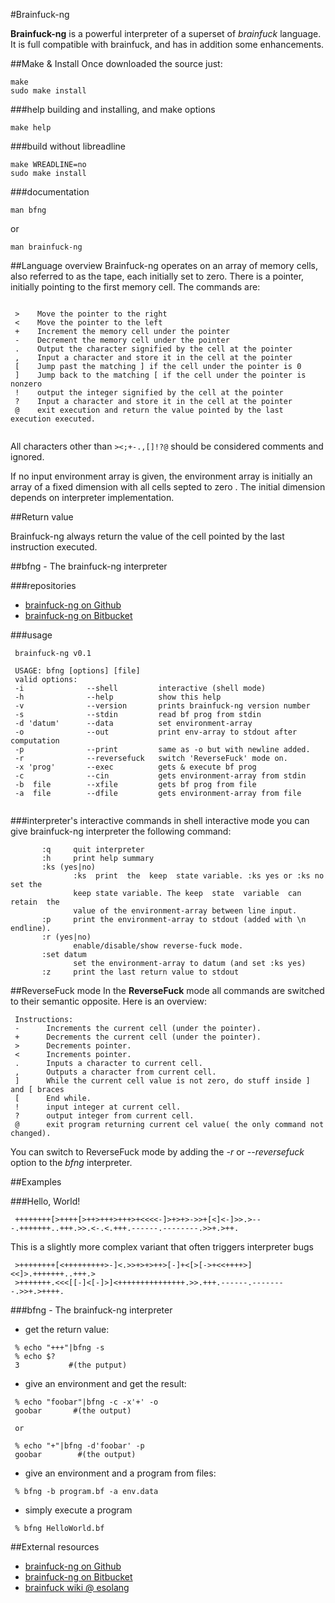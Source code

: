 #Brainfuck-ng

**Brainfuck-ng** is a powerful interpreter of a superset of *brainfuck*  language.  It  is full compatible with brainfuck, and has in addition some enhancements.

##Make & Install
Once downloaded the source just:

```
make
sudo make install
```
###help building and installing, and make options
```
make help
```
###build without libreadline
```
make WREADLINE=no
sudo make install
```
###documentation
```
man bfng
```
or

```
man brainfuck-ng
```

##Language overview
Brainfuck-ng operates on an array of memory cells, also referred to as the tape, each initially set to zero. There is a pointer, initially pointing to the first memory cell. The commands are:

```

 >    Move the pointer to the right
 <    Move the pointer to the left
 +    Increment the memory cell under the pointer
 -    Decrement the memory cell under the pointer
 .    Output the character signified by the cell at the pointer 
 ,    Input a character and store it in the cell at the pointer
 [    Jump past the matching ] if the cell under the pointer is 0             
 ]    Jump back to the matching [ if the cell under the pointer is nonzero
 !    output the integer signified by the cell at the pointer 
 ?    Input a character and store it in the cell at the pointer 
 @    exit execution and return the value pointed by the last execution executed.
   
```

All characters other than `><;+-.,[]!?@` should be considered comments and ignored. 

If no input environment array is given, the environment array is initially an array of a fixed dimension with all cells septed to zero . The initial dimension depends on interpreter implementation.

##Return value

Brainfuck-ng always return the value of the cell pointed by the last instruction executed.

##bfng - The brainfuck-ng interpreter

###repositories
* [brainfuck-ng on Github](http://github.com/elboza/brainfuck-ng/)
* [brainfuck-ng on Bitbucket](http://bitbucket.org/elboza/brainfuck-ng/)

###usage

```
 brainfuck-ng v0.1
 
 USAGE: bfng [options] [file]
 valid options:
 -i              --shell         interactive (shell mode)
 -h              --help          show this help
 -v              --version       prints brainfuck-ng version number
 -s              --stdin         read bf prog from stdin
 -d 'datum'      --data          set environment-array
 -o              --out           print env-array to stdout after computation
 -p              --print         same as -o but with newline added.
 -r              --reversefuck   switch 'ReverseFuck' mode on.
 -x 'prog'       --exec          gets & execute bf prog
 -c              --cin           gets environment-array from stdin
 -b  file        --xfile         gets bf prog from file
 -a  file        --dfile         gets environment-array from file
 
```
 
###interpreter's interactive commands
in shell interactive mode you can  give  brainfuck-ng  interpreter  the following command:

```
       :q     quit interpreter
       :h     print help summary
       :ks (yes|no)
              :ks  print  the  keep  state variable. :ks yes or :ks no set the
              keep state variable. The keep  state  variable  can  retain  the
              value of the environment-array between line input.
       :p     print the environment-array to stdout (added with \n endline).
	   :r (yes|no)
	          enable/disable/show reverse-fuck mode.
       :set datum
              set the environment-array to datum (and set :ks yes)
       :z     print the last return value to stdout
```

##ReverseFuck mode
In the **ReverseFuck** mode all commands are switched to their semantic opposite. Here is an overview:

```
 Instructions:
 -      Increments the current cell (under the pointer).
 +      Decrements the current cell (under the pointer).
 >      Decrements pointer.
 <      Increments pointer.
 .      Inputs a character to current cell.
 ,      Outputs a character from current cell.
 ]      While the current cell value is not zero, do stuff inside ] and [ braces
 [      End while.
 !      input integer at current cell.
 ?      output integer from current cell.
 @      exit program returning current cel value( the only command not changed).

```

You can switch to ReverseFuck mode by adding the *-r* or *--reversefuck* option to the *bfng* interpreter.

##Examples

###Hello, World!

```
 ++++++++[>++++[>++>+++>+++>+<<<<-]>+>+>->>+[<]<-]>>.>---.+++++++..+++.>>.<-.<.+++.------.--------.>>+.>++.

```

This is a slightly more complex variant that often triggers interpreter bugs

```
 >++++++++[<+++++++++>-]<.>>+>+>++>[-]+<[>[->+<<++++>]<<]>.+++++++..+++.>
 >+++++++.<<<[[-]<[-]>]<+++++++++++++++.>>.+++.------.--------.>>+.>++++.

```

###bfng - The brainfuck-ng interpreter

* get the return value:

```
 % echo "+++"|bfng -s
 % echo $?
 3           #(the putput)

```

* give an environment and get the result:

```
 % echo "foobar"|bfng -c -x'+' -o
 goobar       #(the output)
 
 or
 
 % echo "+"|bfng -d'foobar' -p
 goobar        #(the output)

```

* give an environment and a program from files:

```
 % bfng -b program.bf -a env.data

```

* simply execute a program

```
 % bfng HelloWorld.bf

```

##External resources

* [brainfuck-ng on Github](http://github.com/elboza/brainfuck-ng/)
* [brainfuck-ng on Bitbucket](http://bitbucket.org/elboza/brainfuck-ng)
* [brainfuck wiki @ esolang](http://esolangs.org/wiki/Brainfuck-ng)


